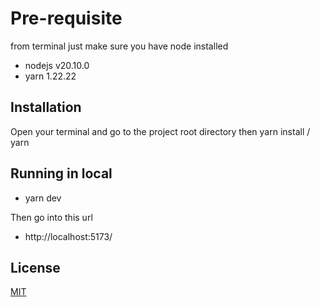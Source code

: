 # Pre-requisite

from terminal just make sure you have node installed

- nodejs v20.10.0
- yarn 1.22.22

## Installation

Open your terminal and go to the project root directory then yarn install / yarn

## Running in local

- yarn dev

Then go into this url

- http://localhost:5173/

## License

[MIT](https://choosealicense.com/licenses/mit/)
